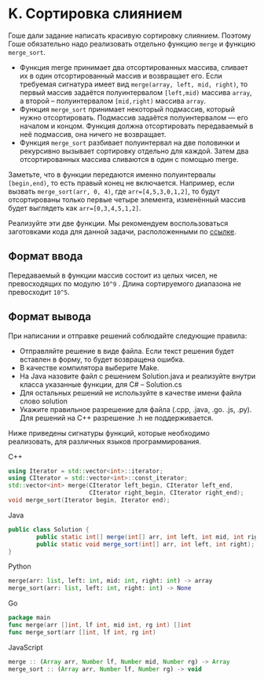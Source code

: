 # K. Сортировка слиянием

Гоше дали задание написать красивую сортировку слиянием. Поэтому Гоше обязательно надо реализовать отдельно функцию 
`merge` и функцию `merge_sort`.

- Функция merge принимает два отсортированных массива, сливает их в один отсортированный массив и возвращает его. 
Если требуемая сигнатура имеет вид `merge(array, left, mid, right)`, то первый массив задаётся полуинтервалом 
`[left,mid)`
  массива `array`, а второй – полуинтервалом `[mid,right)` массива `array`.
- Функция `merge_sort` принимает некоторый подмассив, который нужно отсортировать. 
Подмассив задаётся полуинтервалом — его началом и концом. Функция должна отсортировать передаваемый в неё подмассив, она ничего не возвращает.
- Функция `merge_sort` разбивает полуинтервал на две половинки и рекурсивно вызывает сортировку отдельно для каждой. 
Затем два отсортированных массива сливаются в один с помощью merge.

Заметьте, что в функции передаются именно полуинтервалы `[begin,end)`, то есть правый конец не включается. 
Например, если вызвать `merge_sort(arr, 0, 4)`, где `arr=[4,5,3,0,1,2]`, то будут отсортированы только первые четыре 
элемента, изменённый массив будет выглядеть как `arr=[0,3,4,5,1,2]`.

Реализуйте эти две функции.
Мы рекомендуем воспользоваться заготовками кода для данной задачи, расположенными по 
[ссылке](https://disk.yandex.ru/d/ZZUss9NZoyRwwg).

## Формат ввода

Передаваемый в функции массив состоит из целых чисел, не превосходящих по модулю `10^9`
. Длина сортируемого диапазона не превосходит `10^5`.

## Формат вывода

При написании и отправке решений соблюдайте следующие правила:
- Отправляйте решение в виде файла. Если текст решения будет вставлен в форму, то будет возвращена ошибка.
- В качестве компилятора выберите  Make.
- На Java назовите файл с решением Solution.java и реализуйте внутри класса указанные функции, для C# – Solution.cs
- Для остальных решений не используйте в качестве имени файла слово solution
- Укажите правильное разрешение для файла (.cpp, .java, .go. .js, .py). Для решений на C++ разрешение .h не поддерживается.

Ниже приведены сигнатуры функций, которые необходимо реализовать, для различных языков программирования.

C++
```c++
using Iterator = std::vector<int>::iterator; 
using CIterator = std::vector<int>::const_iterator; 
std::vector<int> merge(CIterator left_begin, CIterator left_end, 
                       CIterator right_begin, CIterator right_end); 
void merge_sort(Iterator begin, Iterator end);
```

Java
```java
public class Solution { 
        public static int[] merge(int[] arr, int left, int mid, int right); 
        public static void merge_sort(int[] arr, int left, int right); 
}
```

Python
```python
merge(arr: list, left: int, mid: int, right: int) -> array 
merge_sort(arr: list, left: int, right: int) -> None
```

Go
```go
package main 
func merge(arr []int, lf int, mid int, rg int) []int 
func merge_sort(arr []int, lf int, rg int)
```

JavaScript
```javascript
merge :: (Array arr, Number lf, Number mid, Number rg) -> Array 
merge_sort :: (Array arr, Number lf, Number rg) -> void
```
